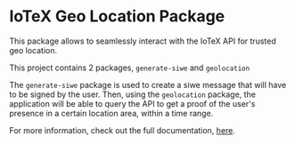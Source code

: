 # IoTeX Geo Location Package

This package allows to seamlessly interact with the IoTeX API for trusted geo location. 

This project contains 2 packages, `generate-siwe` and `geolocation`

The `generate-siwe` package is used to create a siwe message that will have to be signed by the user. Then, using the `geolocation` package, the application will be able to query the API to get a proof of the user's presence in a certain location area, within a time range. 

For more information, check out the full documentation, [here](). 
